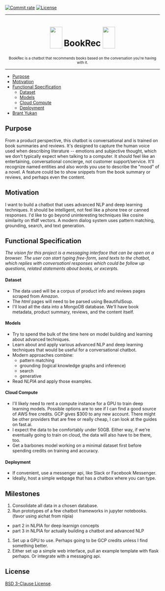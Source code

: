 [![Commit rate](https://img.shields.io/github/commit-activity/m/byukan/bookrec?label=Commits)](https://github.com/byukan/bookrec/commits/master)
[![License](https://warehouse-camo.ingress.cmh1.psfhosted.org/110fcca60a43a8ea37b1a5bda616e639325f2f30/68747470733a2f2f696d672e736869656c64732e696f2f62616467652f4c6963656e73652d425344253230332d2d436c617573652d626c75652e737667)](https://github.com/byukan/bookrec/blob/master/LICENSE.txt)


*** 

<h1 align="center">
<sub>
<img  src="https://3.bp.blogspot.com/_RzmIlSwLsTQ/TKK8MUJ1QgI/AAAAAAAAAYg/Xp7GM8hspiw/s1600/BBWrobot.png" height="70" width="40">
</sub>
 BookRec 
<sub>
<img  src="https://3.bp.blogspot.com/_RzmIlSwLsTQ/TKK8MUJ1QgI/AAAAAAAAAYg/Xp7GM8hspiw/s1600/BBWrobot.png" height="70" width="40">
</sub>

</h1>
<p align="center">
<sup> <!-- Pronounciation -->
      BookRec is a chatbot that recommends books based on the conversation you're having with it.
</sup>
<br>
</p>

***

* [Purpose](#purpose)
* [Motivation](#motivation)
* [Functional Specification](#functional-specification)
  * [Dataset](#dataset)
  * [Models](#models)
  * [Cloud Compute](#cloud-compute)
  - [Deployment](#deployment)
* [Brant Yukan](https://brantyukan.com)

## **Purpose**

From a product perspective, this chatbot is conversational and is trained on book summaries and reviews.  It's designed to capture the human voice used when describing literature -- emotions and subjective thought, which we don't typically expect when talking to a computer.  It should feel like an entertaining, conversational concierge, not customer support/service.  It'll recognize named entities and also words you use to describe the "mood" of a novel.  A feature could be to show snippets from the book summary or reviews, and perhaps even the content.

## **Motivation**

I want to build a chatbot that uses advanced NLP and deep learning techniques.  It should be intelligent, not feel like a phone tree or canned responses.  I'd like to go beyond uninteresting techniques like cosine similarity on tfidf vectors.  A modern dialog system uses pattern matching, grounding, search, and text generation.



## Functional Specification

_The vision for this project is a messaging interface that can be open on a browser.  The user can start typing free-form, send texts to the chatbot, which replies with conversationl responses which could be follow up questions, related statements about books, or excerpts._	

#### Dataset
- The data used will be a corpus of product info and reviews pages scraped from *Amazon*.
- The _html_ pages will need to be parsed using BeautifulSoup.
- I'll load all the data into a MongoDB database.  We'll have book metadata, product summary, reviews, and the content itself.
#### Models
- Try to spend the bulk of the time here on model building and learning about advanced techniques.
- Learn about and apply various advanced NLP and deep learning techniques that would be useful for a conversational chatbot.
- Modern approaches combine:
    - pattern matching
    - grounding (logical knowledge graphs and inference)
    - search
    - generative
- Read _NLPIA_ and apply those examples.
#### Cloud Compute
- I'll likely need to rent a compute instance for a GPU to train deep learning models.  Possible options are to see if I can find a good source of AWS free credits.  GCP gives $300 to any new account.  There might be other providers that are free or really cheap, I can look at the guides on fast.ai.
- I expect the data to be comfortably under 50GB.  Either way, if we're eventually going to train on cloud, the data will also have to be there, too.
- Get a barbones model working on a minimal dataset first before spending credits on training and accuracy.
#### Deployment
- If convenient, use a messenger api, like Slack or Facebook Messenger.
- Ideally, host a simple webpage that has a chatbox where you can type.


## Milestones
1. Consolidate all data in a chosen database.
1. Run prototypes of a few chatbot frameworks in jupyter notebooks.  (favor using aichat from nlpia)
- part 2 in NLPIA for deep learnign concepts
- part 3 in NLPIA for actually building a chatbot and advanced NLP
1. Set up a GPU to use.  Perhaps going to be GCP credits unless I find something better.
1. Either set up a simple web interface, pull an example template with flask perhaps.  Or integrate with a messaging api.

## License

[BSD 3-Clause License](https://github.com/byukan/bookrec/blob/main/LICENSE.txt).
